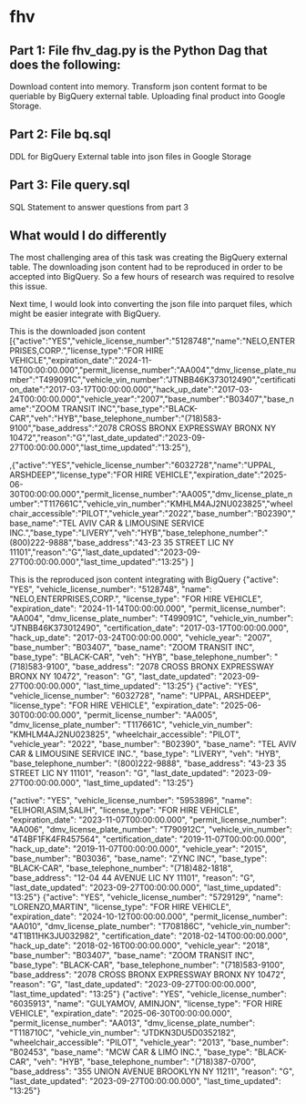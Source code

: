 # fhv

## Part 1: File fhv_dag.py is the Python Dag that does the following:
Download content into memory.
Transform json content format to be queriable by BigQuery external table.
Uploading final product into Google Storage.


## Part 2: File bq.sql
DDL for BigQuery External table into json files in Google Storage

## Part 3: File query.sql
SQL Statement to answer questions from part 3



## What would I do differently
The most challenging area of this task was creating the BigQuery external table.
The downloading json content had to be reproduced in order to be accepted into BigQuery.
So a few hours of research was required to resolve this issue.

Next time, I would look into converting the json file into parquet files, which might be easier integrate with BigQuery.


This is the downloaded json content
[{"active":"YES","vehicle_license_number":"5128748","name":"NELO,ENTERPRISES,CORP.","license_type":"FOR HIRE VEHICLE","expiration_date":"2024-11-14T00:00:00.000","permit_license_number":"AA004","dmv_license_plate_number":"T499091C","vehicle_vin_number":"JTNBB46K373012490","certification_date":"2017-03-17T00:00:00.000","hack_up_date":"2017-03-24T00:00:00.000","vehicle_year":"2007","base_number":"B03407","base_name":"ZOOM TRANSIT INC","base_type":"BLACK-CAR","veh":"HYB","base_telephone_number":"(718)583-9100","base_address":"2078 CROSS BRONX EXPRESSWAY BRONX NY 10472","reason":"G","last_date_updated":"2023-09-27T00:00:00.000","last_time_updated":"13:25"},

,{"active":"YES","vehicle_license_number":"6032728","name":"UPPAL, ARSHDEEP","license_type":"FOR HIRE VEHICLE","expiration_date":"2025-06-30T00:00:00.000","permit_license_number":"AA005","dmv_license_plate_number":"T117661C","vehicle_vin_number":"KMHLM4AJ2NU023825","wheelchair_accessible":"PILOT","vehicle_year":"2022","base_number":"B02390","base_name":"TEL AVIV CAR & LIMOUSINE SERVICE INC.","base_type":"LIVERY","veh":"HYB","base_telephone_number":"(800)222-9888","base_address":"43-23   35 STREET LIC NY 11101","reason":"G","last_date_updated":"2023-09-27T00:00:00.000","last_time_updated":"13:25"}
]


This is the reproduced json content integrating with BigQuery
{"active": "YES", "vehicle_license_number": "5128748", "name": "NELO,ENTERPRISES,CORP.", "license_type": "FOR HIRE VEHICLE", "expiration_date": "2024-11-14T00:00:00.000", "permit_license_number": "AA004", "dmv_license_plate_number": "T499091C", "vehicle_vin_number": "JTNBB46K373012490", "certification_date": "2017-03-17T00:00:00.000", "hack_up_date": "2017-03-24T00:00:00.000", "vehicle_year": "2007", "base_number": "B03407", "base_name": "ZOOM TRANSIT INC", "base_type": "BLACK-CAR", "veh": "HYB", "base_telephone_number": "(718)583-9100", "base_address": "2078 CROSS BRONX EXPRESSWAY BRONX NY 10472", "reason": "G", "last_date_updated": "2023-09-27T00:00:00.000", "last_time_updated": "13:25"}
{"active": "YES", "vehicle_license_number": "6032728", "name": "UPPAL, ARSHDEEP", "license_type": "FOR HIRE VEHICLE", "expiration_date": "2025-06-30T00:00:00.000", "permit_license_number": "AA005", "dmv_license_plate_number": "T117661C", "vehicle_vin_number": "KMHLM4AJ2NU023825", "wheelchair_accessible": "PILOT", "vehicle_year": "2022", "base_number": "B02390", "base_name": "TEL AVIV CAR & LIMOUSINE SERVICE INC.", "base_type": "LIVERY", "veh": "HYB", "base_telephone_number": "(800)222-9888", "base_address": "43-23   35 STREET LIC NY 11101", "reason": "G", "last_date_updated": "2023-09-27T00:00:00.000", "last_time_updated": "13:25"}

{"active": "YES", "vehicle_license_number": "5953896", "name": "ELIHORI,ASIM,SALIH", "license_type": "FOR HIRE VEHICLE", "expiration_date": "2023-11-07T00:00:00.000", "permit_license_number": "AA006", "dmv_license_plate_number": "T790912C", "vehicle_vin_number": "4T4BF1FK4FR457564", "certification_date": "2019-11-07T00:00:00.000", "hack_up_date": "2019-11-07T00:00:00.000", "vehicle_year": "2015", "base_number": "B03036", "base_name": "ZYNC INC", "base_type": "BLACK-CAR", "base_telephone_number": "(718)482-1818", "base_address": "12-04   44 AVENUE LIC NY 11101", "reason": "G", "last_date_updated": "2023-09-27T00:00:00.000", "last_time_updated": "13:25"}
{"active": "YES", "vehicle_license_number": "5729129", "name": "LORENZO,MARTIN", "license_type": "FOR HIRE VEHICLE", "expiration_date": "2024-10-12T00:00:00.000", "permit_license_number": "AA010", "dmv_license_plate_number": "T708186C", "vehicle_vin_number": "4T1B11HK3JU032982", "certification_date": "2018-02-14T00:00:00.000", "hack_up_date": "2018-02-16T00:00:00.000", "vehicle_year": "2018", "base_number": "B03407", "base_name": "ZOOM TRANSIT INC", "base_type": "BLACK-CAR", "base_telephone_number": "(718)583-9100", "base_address": "2078 CROSS BRONX EXPRESSWAY BRONX NY 10472", "reason": "G", "last_date_updated": "2023-09-27T00:00:00.000", "last_time_updated": "13:25"}
{"active": "YES", "vehicle_license_number": "6035913", "name": "GULYAMOV, AMINJON", "license_type": "FOR HIRE VEHICLE", "expiration_date": "2025-06-30T00:00:00.000", "permit_license_number": "AA013", "dmv_license_plate_number": "T118710C", "vehicle_vin_number": "JTDKN3DU5D0352182", "wheelchair_accessible": "PILOT", "vehicle_year": "2013", "base_number": "B02453", "base_name": "MCW CAR & LIMO INC.", "base_type": "BLACK-CAR", "veh": "HYB", "base_telephone_number": "(718)387-0700", "base_address": "355 UNION AVENUE BROOKLYN NY 11211", "reason": "G", "last_date_updated": "2023-09-27T00:00:00.000", "last_time_updated": "13:25"}



